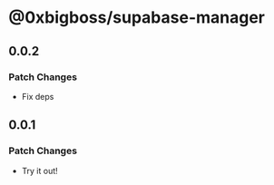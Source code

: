 # @0xbigboss/supabase-manager

## 0.0.2

### Patch Changes

- Fix deps

## 0.0.1

### Patch Changes

- Try it out!
